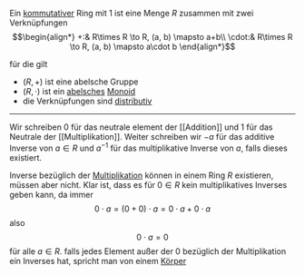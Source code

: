 Ein [kommutativer](Kommutativgesetz.md) Ring mit $1$ ist eine Menge $R$ zusammen mit zwei Verknüpfungen
$$\begin{align*}
+:& R\times R \to R, (a, b) \mapsto a+b\\
\cdot:& R\times R \to R, (a, b) \mapsto a\cdot b
\end{align*}$$

für die gilt
- $(R, +)$ ist eine abelsche Gruppe
- $(R, \cdot)$ ist ein [abelsches](Gruppe.md#Abelsch) [Monoid](Gruppe.md#Monoid)
- die Verknüpfungen sind [distributiv](Distributivgesetz.md)

---

Wir schreiben $0$ für das neutrale element  der [[Addition]] und $1$ für das Neutrale der [[Multiplikation]]. Weiter schreiben wir $-a$ für das additive Inverse von $a\in R$ und $a^{-1}$ für das multiplikative Inverse von $a$, falls dieses existiert.

Inverse bezüglich der [Multiplikation](Multiplikation) können in einem Ring $R$ existieren, müssen aber nicht. Klar ist, dass es für $0\in R$ kein multiplikatives Inverses geben kann, da immer
$$0\cdot a = (0+0) \cdot a = 0\cdot a + 0\cdot a$$
also
$$0\cdot a = 0$$
für alle $a\in R$. falls jedes Element außer der $0$ bezüglich der Multiplikation ein Inverses hat, spricht man von einem [Körper](Körper.md)
